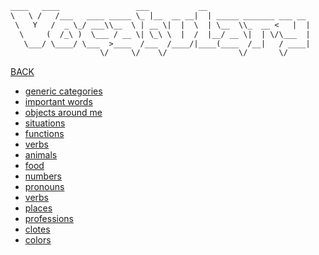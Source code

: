 ~~~ txt
____   ____                 ___           __                       
\   \ /   /___   ____ _____ \_ |__  __ __|  | _____ _______ ___ __ 
 \   Y   /  _ \_/ ___\\__  \ | __ \|  |  \  | \__  \\_  __ <   |  |
  \     (  /_\ )  \___ / __ \| \_\ \  |  /  |__/ __ \|  | \/\___  |
   \___/ \____/ \___  >____  /___  /____/|____(____  /__|   / ____|
                    \/     \/    \/                \/       \/     
~~~

[BACK](../README.md)

- [generic categories](./generic_categories.md)
- [important words](./important_words.md)
- [objects around me](./objects_around.md)
- [situations](./situations.md)
- [functions](./functions.md)
- [verbs](./verb_tables.pdf)
- [animals](./animals.md)
- [food](./food.md)
- [numbers](./numbers.md)
- [pronouns](./pronouns.md)
- [verbs](./verbs.md)
- [places](./places.md)
- [professions](./professions.md)
- [clotes](./clotes.md)
- [colors](./colors.md)